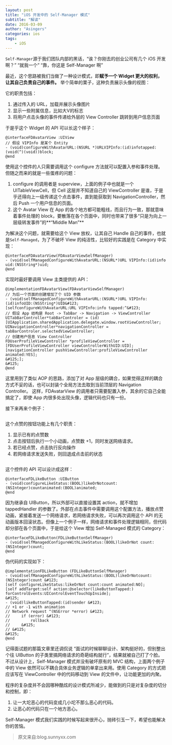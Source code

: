 ```yaml
---
layout: post
title: "iOS 开发中的 Self-Manager 模式"
subtitle: "解读"
date: 2016-03-09
author: "Asingers"
categories: ios
tags:
    - iOS
---
```


`Self-Manager`源于我们团队内部的黑话，“诶？你刚去的创业公司有几个 iOS 开发啊？” “就我一个” “靠，你这是 Self-Manager 啊”

最近，这个思路被我们当做了一种设计模式，即**赋予一个 Widget 更大的权利，让其自己负责自己的事件。**
举个简单的栗子，这种负责展示头像的视图：
<img src="http://ww1.sinaimg.cn/large/51530583jw1ez4xxydguqj20k40a4ac0.jpg" alt="" class="shadow"/>

它的职责包括：

1. 通过传入的 URL，加载并展示头像图片
2. 显示一些附属信息，比如大V的标志
3. 将用户点击头像的事件传递给外层的 View Controller 跳转到用户信息页面


于是乎这个 Widget 的 API 可以长这个样子：

    @interfaceFDAvatarView :UIView
    // 假设 VIPInfo 是某个 Entity
    - (void)configureWithAvatarURL:(NSURL *)URLVIPInfo:(id)infotapped:(void(^)(void))block;
    @end

使用这个控件的人只需要调用这个 configure 方法就可以配置入参和事件处理。但随之而来的就是一些蛋疼的问题：

1. configure 的调用者是 superview，上面的例子中也就是一个 UITableViewCell，但 Cell 这层并不知道自己的 ViewController 是谁，于是乎还得向上一级传递这个点击事件，直到能获取到 NavigationController，然后 Push 一个用户信息的页面。
2. 这个 Avatar View 在 App 的各个地方都可能粗线，而且行为一致，那就意味着事件处理的 block，要散落在各个页面中，同时也带来了很多“只是为向上一层级转发事件”的**“Middle Man”**


为解决这个问题，就需要给这个 View 放权，让其自己 Handle 自己的事件，也就是`Self-Managed`，为了不破坏 View 的纯洁性，比较好的实践是在 Category 中实现：

    @interfaceFDAvatarView(FDAvatarViewSelfManager)
    - (void)selfManagedConfigureWithAvatarURL:(NSURL*)URL VIPInfo:(id)info uid:(NSString*)uid;
    @end

实现时最好要调用 View 主类提供的 API：

    @implementationFDAvatarView(FDAvatarViewSelfManager)
    // 为后一个页面的创建增加了个 UID 参数
    - (void)selfManagedConfigureWithAvatarURL:(NSURL*)URL VIPInfo:(id)infoUID:(NSString*)UID&#123;
    [selfconfigureWithAvatarURL:URL VIPInfo:info tapped:^&#123;
    // 假设 App 结构是 Root -> TabBar -> Navigation -> ViewController
    UITabBarController*tabBarControler = (id)[UIApplication.sharedApplication.delegate.window.rootViewController;
    UINavigationController*navigationController = tabBarControler.selectedViewController;
    // 创建用户信息 View Controller
    FDUserProfileViewController *profileViewController = [FDUserProfileViewController viewControllerWithUID:UID];
    [navigationController pushViewController:profileViewController animated:YES];
    &#125;];
    &#125;
    @end
    


这里用到了类似 AOP 的思路，添加了对 App 层级的耦合，如果觉得这样的耦合方式不妥的话，也可以封装个全局方法去取到当前顶层的 Navigation Controller。
这样，FDAvatarView 的调用者只需要配置入参，其余的它自己全能搞定了，即使 App 内很多处出现头像，逻辑代码也只有一份。

接下来再来个例子：

<img src="http://ww1.sinaimg.cn/large/51530583jw1ez4zzt5l4aj20k60lqgn2.jpg" alt="" class="shadow"/>


这个点赞的按钮功能上有几个职责：

1. 显示已有的点赞数
2. 点击按钮后执行一个小动画，点赞数 +1，同时发送网络请求。
3. 若已经点赞，点击执行反向操作
4. 若网络请求发送失败，则回退成点击前的状态

<img src="http://ww1.sinaimg.cn/large/51530583jw1ez5055l1exj20k60lu3zz.jpg" alt="" class="shadow"/>


这个控件的 API 可以设计成这样：

    @interfaceFDLikeButton :UIButton
    - (void)configureLikeStatus:(BOOL)likeOrNotcount:(NSInteger)countanimated:(BOOL)animated;
    @end

因为继承自 UIButton，所以外部可以直接设置其 action，就不增加 tappedHandler 的参数了。外部在点击事件中需要调用这个配置方法，播放点赞动画，紧接着发送一个网络请求，若网络请求失败，可以再次调用这个 API 的无动画版本回滚状态。但像上一个例子一样，网络请求和事件处理逻辑相同，但代码却分部在各个页面中，于是给这个 View 增加 Self-Managed 模式的 Category：

    @interfaceFDLikeButton(FDLikeButtonSelfManager)
    - (void)selfManagedConfigureWithLikeStatus:(BOOL)likeOrNot count:(NSInteger)count;
    @end

伪代码的实现如下：

    @implementationFDLikeButton (FDLikeButtonSelfManager)
    - (void)selfManagedConfigureWithLikeStatus:(BOOL)likeOrNotcount:(NSInteger)count &#123;
    [self configureLikeStatus:likeOrNot count:count animated:NO];
    [self addTarget:self action:@selector(likeButtonTapped:) forControlEvents:UIControlEventTouchUpInside];
    &#125;
    - (void)likeButtonTapped:(id)sender &#123;
    // +1 or -1 with animation
    // Network request ^(NSError *error) &#123;
    //     if (error) &#123;
    //         rollback
    //     &#125;
    // &#125;
    &#125;
    @end
    


记得面试题的那篇文章里还调侃说 “面试的时候聊聊设计、架构挺好的，但别整出个往 UIButton 的子类里搞网络请求的奇葩结构就行”，结果就被自己打了个脸。不过从设计上，Self-Manager 模式并没有破坏原有的 MVC 结构，上面两个例子中的 View 依然可以不耦合具体业务逻辑的单拿出来用。使用 Category 的方式把应该写在 ViewController 中的代码移动到 View 的文件中，让功能更加的内聚。

程序的复杂度并不会因哪种酷炫的设计模式所减少，能做到的只是对复杂度的切分和控制，即：

1. 让一大坨恶心的代码变成几小坨不那么恶心的代码。
2. 让恶心的代码只在一个地方恶心。


Self-Manager 模式我们实践的时候写起来很开心，抛砖引玉一下，希望也能解决你的苦恼。

> 原文来自:blog.sunnyxx.com  



